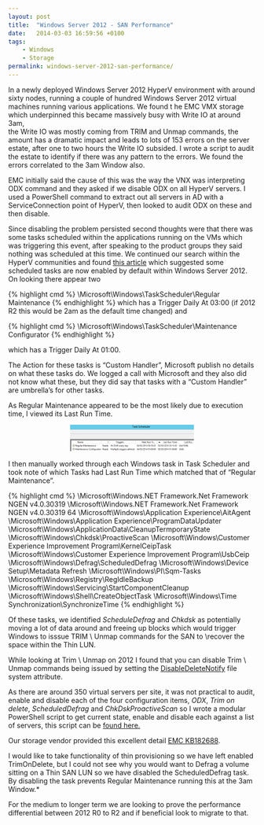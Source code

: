 ```yaml
---
layout: post
title:  "Windows Server 2012 - SAN Performance"
date:   2014-03-03 16:59:56 +0100
tags:
    - Windows
    - Storage
permalink: windows-server-2012-san-performance/
---
```

In a newly deployed Windows Server 2012 HyperV environment with around sixty nodes, running a 
couple of hundred Windows Server 2012 virtual machines running various applications.  We found t
he EMC VMX storage which underpinned this became massively busy with Write IO at around 3am,  
the Write IO was mostly coming from TRIM and Unmap commands,  the amount has a dramatic impact 
and leads to lots of 153 errors on the server estate,  after one to two hours the Write IO subsided. 
I wrote a script to audit the estate to identify if there was any pattern to the errors. We found 
the errors correlated to the 3am Window also.

EMC initially said the cause of this was the way the VNX was interpreting ODX command and they 
asked if we disable ODX on all HyperV servers. I used a PowerShell command to extract out all 
servers in AD with a ServiceConnection point of HyperV,  then looked to audit ODX on these and 
then disable.

Since disabling the problem persisted second thoughts were that there was some tasks scheduled 
within the applications running on the VMs which was triggering this event,  after speaking 
to the product groups they said nothing was scheduled at this time. We continued our search 
within the HyperV communities and found 
[this article](http://larsjoergensen.net/windows/windows-server/windows-server-2012/server-2012-automatic-maintenance-killed-san) 
which suggested some scheduled tasks are now enabled by default within Windows Server 2012.  On 
looking there appear two 

{% highlight cmd %}
\Microsoft\Windows\TaskScheduler\Regular Maintenance
{% endhighlight %}
which has a Trigger Daily At 03:00 (if 2012 R2 this would be 2am as the default time changed) and 

{% highlight cmd %}
\Microsoft\Windows\TaskScheduler\Maintenance Configurator
{% endhighlight %}

which has a Trigger Daily At 01:00. 

The Action for these tasks is “Custom Handler”, Microsoft publish 
no details on what these tasks do. We logged a call with Microsoft and they also did not know what these, 
but they did say that tasks with a “Custom Handler” are umbrella’s for other tasks.

As Regular Maintenance appeared to be the most likely due to execution time, I viewed its Last 
Run Time.

<center><img src="/images/tshed.png" width="50%"></center>

I then manually worked through each Windows task in Task Scheduler and took note of which Tasks 
had Last Run Time which matched that of “Regular Maintenance”.

{% highlight cmd %}
\Microsoft\Windows\.NET Framework\.Net Framework NGEN v4.0.30319
\Microsoft\Windows\.NET Framework.Net Framework NGEN v4.0.30319 64
\Microsoft\Windows\Application Experience\AitAgent
\Microsoft\Windows\Application Experience\ProgramDataUpdater
\Microsoft\Windows\ApplicationData\CleanupTermporaryState
\Microsoft\Windows\Chkdsk\ProactiveScan
\Microsoft\Windows\Customer Experience Improvement Program\KernelCeipTask
\Microsoft\Windows\Customer Experience Improvement Program\UsbCeip
\Microsoft\Windows\Defrag\ScheduledDefrag
\Microsoft\Windows\Device Setup\Metadata Refresh
\Microsoft\Windows\PI\Sqm-Tasks
\Microsoft\Windows\Registry\RegIdleBackup
\Microsoft\Windows\Servicing\StartComponentCleanup
\Microsoft\Windows\Shell\CreateObjectTask
\Microsoft\Windows\Time Synchronization\SynchronizeTime
{% endhighlight %}

Of these tasks,  we identified *ScheduleDefrag* and *Chkdsk* as potentially moving a lot of data around 
and freeing up blocks which would trigger Windows to isssue TRIM \ Unmap commands for the SAN to 
\recover the space within the Thin LUN.

While looking at Trim \ Unmap on 2012 I  found that you can disable Trim \ Unmap commands being issued 
by setting the [DisableDeleteNotify](http://technet.microsoft.com/en-us/library/cc785435.aspx) file system 
attribute.

As there are around 350 virtual servers per site, it was not practical to audit, enable and disable each of 
the four configuration items, *ODX*, *Trim on delete*, *ScheduledDefrag* and *ChkDskProactiveScan* so I 
wrote a modular PowerShell script to get current state,  enable and disable each against a list of 
servers,  this script can be [found here.](https://github.com/darrylcauldwell/WindowsTrimAndUnmap)

Our storage vendor provided this excellent detail 
[EMC KB182688](https://emc--c.na5.visual.force.com/apex/KB_BreakFix_1?id=kA1700000000tup).

I would like to take functionality of thin provisioning so we have left enabled TrimOnDelete, but I could 
not see why you would want to Defrag a volume sitting on a Thin SAN LUN so we have disabled the ScheduledDefrag 
task. By disabling the task prevents Regular Maintenance running this at the 3am Window.*

For the medium to longer term we are looking to prove the performance differential between 2012 R0 
to R2 and if beneficial look to migrate to that.